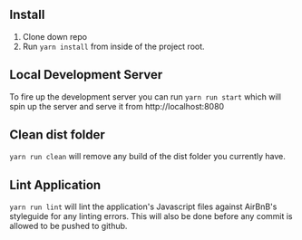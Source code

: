 ## Install 
1. Clone down repo   
2. Run `yarn install` from inside of the project root.

## Local Development Server

To fire up the development server you can run `yarn run start` which will spin up the server and serve it from http://localhost:8080

## Clean dist folder

`yarn run clean` will remove any build of the dist folder you currently have.

## Lint Application

`yarn run lint` will lint the application's Javascript files against AirBnB's styleguide for any linting errors. This will also be done before any commit is allowed to be pushed to github.
